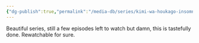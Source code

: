 ```yaml
---
{"dg-publish":true,"permalink":"/media-db/series/kimi-wa-houkago-insomnia-2023/","title":"Kimi wa Houkago Insomnia","tags":["mediaDB/tv/series"],"noteIcon":""}
---
```


Beautiful series, still a few episodes left to watch but damn, this is tastefully done. Rewatchable for sure.